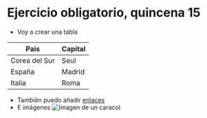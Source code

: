 # Ejercicio obligatorio, quincena 15

* Voy a crear una tabla

| Pais    | Capital |
| -------- | ------- |
| Corea del Sur  | Seul    |
| España | Madrid     |
| Italia    | Roma    |



  * También puedo añadir [enlaces]()
  * E imágenes
![Imagen de un caracol](https://cdn0.ecologiaverde.com/es/posts/7/4/5/caracoles_terrestres_que_son_caracteristicas_y_tipos_4547_orig.jpg)
